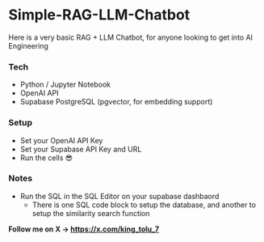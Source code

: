 # Simple-RAG-LLM-Chatbot

Here is a very basic RAG + LLM Chatbot, for anyone looking to get into AI Engineering

### Tech
- Python / Jupyter Notebook
- OpenAI API
- Supabase PostgreSQL (pgvector, for embedding support)

### Setup
- Set your OpenAI API Key
- Set your Supabase API Key and URL
- Run the cells 😎

### Notes
- Run the SQL in the SQL Editor on your supabase dashbaord
  - There is one SQL code block to setup the database, and another to setup the similarity search function


**Follow me on X -> https://x.com/king_tolu_7**
